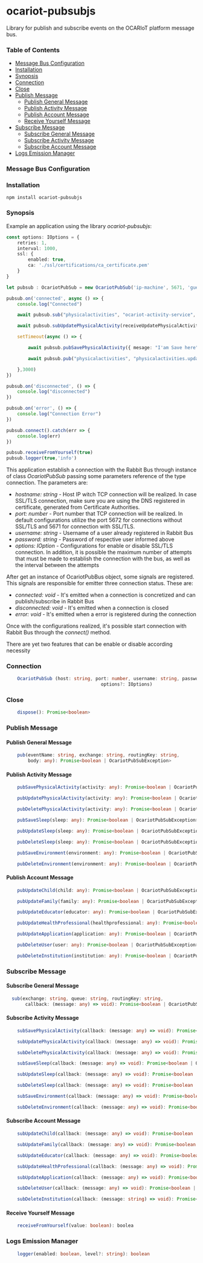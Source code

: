 #   ocariot-pubsubjs
Library for publish and subscribe events on the OCARIoT platform message bus.

### Table of Contents
- [Message Bus Configuration](#message-bus-configuration)
- [Installation](#installation)
- [Synopsis](#synopsis)
- [Connection](#connection)
- [Close](#close)
- [Publish Message](#publish-message)
  - [Publish General Message](#publish-general-message)
  - [Publish Activity Message](#publish-activity-message)
  - [Publish Account Message](#publish-account-message)
  - [Receive Yourself Message](#receive-yourself-message)
- [Subscribe Message](#subscribe-message)
  - [Subscribe General Message](#subscribe-general-message)
  - [Subscribe Activity Message](#subscribe-activity-message)
  - [Subscribe Account Message](#subscribe-account-message)
- [Logs Emission Manager](#logs-emission-manager)

### Message Bus Configuration

### Installation

    npm install ocariot-pubsubjs
  
### Synopsis
Example an application using the library *ocariot-pubsubjs*:
```TypeScript
const options: IOptions = {
    retries: 1,
    interval: 1000,
    ssl: {
        enabled: true,
        ca: './ssl/certifications/ca_certificate.pem'
    }
}

let pubsub : OcariotPubSub = new OcariotPubSub('ip-machine', 5671, 'guest', 'guest', options);

pubsub.on('connected', async () => {
    console.log("Connected")

    await pubsub.sub("physicalactivities", "ocariot-activity-service", "physicalactivities.save", receiveMessage)

    await pubsub.subUpdatePhysicalActivity(receiveUpdatePhysicalActivity)

    setTimeout(async () => {

        await pubsub.pubSavePhysicalActivity({ mesage: "I'am Save here" })

        await pubsub.pub("physicalactivities", "physicalactivities.update", { mesage: "I'am Update here" })

    },3000)
})

pubsub.on('disconnected', () => {
    console.log("disconnected")
})

pubsub.on('error', () => {
    console.log("Connection Error")
})

pubsub.connect().catch(err => {
    console.log(err)
})

pubsub.receiveFromYourself(true)
pubsub.logger(true,'info')
```
This application establish a connection with the Rabbit Bus through instance of class *OcariotPubSub* 
passing some parameters reference of the type connection. The parameters are:

- *hostname: string* - Host IP witch TCP connection will be realized. In case SSL/TLS  connection, make sure you are 
using the DNS registered in certificate, generated from Certificate Authorities.
- *port: number* - Port number that TCP connection will be realized. In default configurations utilize the port 5672 for 
connections without  SSL/TLS and 5671 for connection with SSL/TLS.
- *username: string* - Username of a user already registered in Rabbit Bus  
- *password: string* - Password of respective user informed above 
- *options: IOption* - Configurations for enable or disable SSL/TLS connection. 
In addition, it is possible the maximum number of attempts that must be made to establish the connection with the bus, 
as well as the interval between the attempts  

After get an instance of OcariotPubBus object, some signals are registered. This signals are responsible for emitter 
three connection status. These are: 

- *connected: void* - It's emitted when a connection is concretized and can publish/subscribe in Rabbit Bus
- *disconnected: void* - It's emitted when a connection is closed 
- *error: void* - It's emitted when a error is registered during the connection

Once with the configurations realized, it's possible start connection with Rabbit Bus through the *connect()* method.

There are yet two features that can be enable or disable according necessity  

### Connection
```TypeScript
    OcariotPubSub (host: string, port: number, username: string, password: string,
                                   options?: IOptions)
```

### Close
```TypeScript
    dispose(): Promise<boolean>
```

### Publish Message

#### Publish General Message
```TypeScript
    pub(eventName: string, exchange: string, routingKey: string,
        body: any): Promise<boolean | OcariotPubSubException>
```

#### Publish Activity Message
```TypeScript
    pubSavePhysicalActivity(activity: any): Promise<boolean | OcariotPubSubException>

    pubUpdatePhysicalActivity(activity: any): Promise<boolean | OcariotPubSubException>

    pubDeletePhysicalActivity(activity: any): Promise<boolean | OcariotPubSubException>

    pubSaveSleep(sleep: any): Promise<boolean | OcariotPubSubException>

    pubUpdateSleep(sleep: any): Promise<boolean | OcariotPubSubException>

    pubDeleteSleep(sleep: any): Promise<boolean | OcariotPubSubException>

    pubSaveEnvironment(environment: any): Promise<boolean | OcariotPubSubException>

    pubDeleteEnvironment(environment: any): Promise<boolean | OcariotPubSubException>
```

#### Publish Account Message

```TypeScript
    pubUpdateChild(child: any): Promise<boolean | OcariotPubSubException>

    pubUpdateFamily(family: any): Promise<boolean | OcariotPubSubException>

    pubUpdateEducator(educator: any): Promise<boolean | OcariotPubSubException>

    pubUpdateHealthProfessional(healthprofessional: any): Promise<boolean | OcariotPubSubException>

    pubUpdateApplication(application: any): Promise<boolean | OcariotPubSubException>

    pubDeleteUser(user: any): Promise<boolean | OcariotPubSubException>

    pubDeleteInstitution(institution: any): Promise<boolean | OcariotPubSubException>
```

### Subscribe Message

#### Subscribe General Message
 ```TypeScript
   sub(exchange: string, queue: string, routingKey: string,
        callback: (message: any) => void): Promise<boolean | OcariotPubSubException>
```
#### Subscribe Activity Message
```TypeScript
    subSavePhysicalActivity(callback: (message: any) => void): Promise<boolean | OcariotPubSubException>

    subUpdatePhysicalActivity(callback: (message: any) => void): Promise<boolean | OcariotPubSubException>

    subDeletePhysicalActivity(callback: (message: any) => void): Promise<boolean | OcariotPubSubException>

    subSaveSleep(callback: (message: any) => void): Promise<boolean | OcariotPubSubException>

    subUpdateSleep(callback: (message: any) => void): Promise<boolean | OcariotPubSubException>

    subDeleteSleep(callback: (message: any) => void): Promise<boolean | OcariotPubSubException>

    subSaveEnvironment(callback: (message: any) => void): Promise<boolean | OcariotPubSubException>

    subDeleteEnvironment(callback: (message: any) => void): Promise<boolean | OcariotPubSubException>
```

#### Subscribe Account Message
```TypeScript
    subUpdateChild(callback: (message: any) => void): Promise<boolean | OcariotPubSubException>

    subUpdateFamily(callback: (message: any) => void): Promise<boolean | OcariotPubSubException>

    subUpdateEducator(callback: (message: any) => void): Promise<boolean | OcariotPubSubException>

    subUpdateHealthProfessional(callback: (message: any) => void): Promise<boolean | OcariotPubSubException>

    subUpdateApplication(callback: (message: any) => void): Promise<boolean | OcariotPubSubException>

    subDeleteUser(callback: (message: any) => void): Promise<boolean | OcariotPubSubException>

    subDeleteInstitution(callback: (message: string) => void): Promise<boolean | OcariotPubSubException>
```
#### Receive Yourself Message
```TypeScript
    receiveFromYourself(value: boolean): boolea
```
###  Logs Emission Manager
```TypeScript
    logger(enabled: boolean, level?: string): boolean
```
